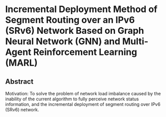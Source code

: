 # Incremental Deployment Method of Segment Routing over an IPv6 (SRv6) Network Based on Graph Neural Network (GNN) and Multi-Agent Reinforcement Learning (MARL)


## Abstract
Motivation: To solve the problem of network load imbalance caused by the inability of the current algorithm to fully perceive network status information, and the incremental deployment of segment routing over IPv6 (SRv6) network.
